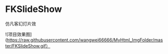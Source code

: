 # FKSlideShow
仿凡客幻灯片效

![项目效果图](https://raw.githubusercontent.com/wangwei66666/MyHtml_ImgFolder/master/FKSlideShow.gif）
